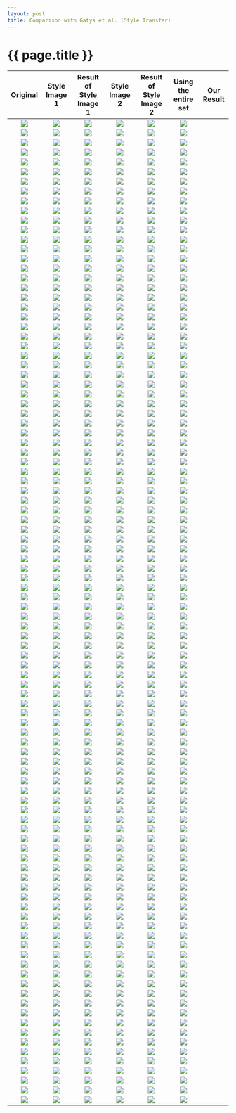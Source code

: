 ```yaml
---
layout: post
title: Comparison with Gatys et al. (Style Transfer)
---
```

{{ page.title }}
================

| Original | Style Image 1 | Result of Style Image 1 | Style Image 2 | Result of Style Image 2 | Using the entire set | Our Result |
|:---:|:---------:|:----------:|:----------:|:----------:|:----------:|:----------:|
| ![]({{site.baseurl}}/images/gatys-comparison/resized/3_content.png) | ![]({{site.baseurl}}/images/gatys-comparison/resized/3_style_vangogh_0.png) | ![]({{site.baseurl}}/images/gatys-comparison/resized/3_result_vangogh_0.png) |![]({{site.baseurl}}/images/gatys-comparison/resized/3_style_vangogh_0.png) | ![]({{site.baseurl}}/images/gatys-comparison/resized/3_result_vangogh_1.png) | ![]({{site.baseurl}}/images/gatys-comparison/resized/3_style_vangogh_total.png) |
| ![]({{site.baseurl}}/images/gatys-comparison/resized/3_content.png) | ![]({{site.baseurl}}/images/gatys-comparison/resized/3_style_ukiyoe_0.png) | ![]({{site.baseurl}}/images/gatys-comparison/resized/3_result_ukiyoe_0.png) |![]({{site.baseurl}}/images/gatys-comparison/resized/3_style_ukiyoe_0.png) | ![]({{site.baseurl}}/images/gatys-comparison/resized/3_result_ukiyoe_1.png) | ![]({{site.baseurl}}/images/gatys-comparison/resized/3_style_ukiyoe_total.png) |
| ![]({{site.baseurl}}/images/gatys-comparison/resized/6_content.png) | ![]({{site.baseurl}}/images/gatys-comparison/resized/6_style_vangogh_0.png) | ![]({{site.baseurl}}/images/gatys-comparison/resized/6_result_vangogh_0.png) |![]({{site.baseurl}}/images/gatys-comparison/resized/6_style_vangogh_0.png) | ![]({{site.baseurl}}/images/gatys-comparison/resized/6_result_vangogh_1.png) | ![]({{site.baseurl}}/images/gatys-comparison/resized/6_style_vangogh_total.png) |
| ![]({{site.baseurl}}/images/gatys-comparison/resized/6_content.png) | ![]({{site.baseurl}}/images/gatys-comparison/resized/6_style_ukiyoe_0.png) | ![]({{site.baseurl}}/images/gatys-comparison/resized/6_result_ukiyoe_0.png) |![]({{site.baseurl}}/images/gatys-comparison/resized/6_style_ukiyoe_0.png) | ![]({{site.baseurl}}/images/gatys-comparison/resized/6_result_ukiyoe_1.png) | ![]({{site.baseurl}}/images/gatys-comparison/resized/6_style_ukiyoe_total.png) |
| ![]({{site.baseurl}}/images/gatys-comparison/resized/7_content.png) | ![]({{site.baseurl}}/images/gatys-comparison/resized/7_style_vangogh_0.png) | ![]({{site.baseurl}}/images/gatys-comparison/resized/7_result_vangogh_0.png) |![]({{site.baseurl}}/images/gatys-comparison/resized/7_style_vangogh_0.png) | ![]({{site.baseurl}}/images/gatys-comparison/resized/7_result_vangogh_1.png) | ![]({{site.baseurl}}/images/gatys-comparison/resized/7_style_vangogh_total.png) |
| ![]({{site.baseurl}}/images/gatys-comparison/resized/7_content.png) | ![]({{site.baseurl}}/images/gatys-comparison/resized/7_style_ukiyoe_0.png) | ![]({{site.baseurl}}/images/gatys-comparison/resized/7_result_ukiyoe_0.png) |![]({{site.baseurl}}/images/gatys-comparison/resized/7_style_ukiyoe_0.png) | ![]({{site.baseurl}}/images/gatys-comparison/resized/7_result_ukiyoe_1.png) | ![]({{site.baseurl}}/images/gatys-comparison/resized/7_style_ukiyoe_total.png) |
| ![]({{site.baseurl}}/images/gatys-comparison/resized/11_content.png) | ![]({{site.baseurl}}/images/gatys-comparison/resized/11_style_vangogh_0.png) | ![]({{site.baseurl}}/images/gatys-comparison/resized/11_result_vangogh_0.png) |![]({{site.baseurl}}/images/gatys-comparison/resized/11_style_vangogh_0.png) | ![]({{site.baseurl}}/images/gatys-comparison/resized/11_result_vangogh_1.png) | ![]({{site.baseurl}}/images/gatys-comparison/resized/11_style_vangogh_total.png) |
| ![]({{site.baseurl}}/images/gatys-comparison/resized/11_content.png) | ![]({{site.baseurl}}/images/gatys-comparison/resized/11_style_ukiyoe_0.png) | ![]({{site.baseurl}}/images/gatys-comparison/resized/11_result_ukiyoe_0.png) |![]({{site.baseurl}}/images/gatys-comparison/resized/11_style_ukiyoe_0.png) | ![]({{site.baseurl}}/images/gatys-comparison/resized/11_result_ukiyoe_1.png) | ![]({{site.baseurl}}/images/gatys-comparison/resized/11_style_ukiyoe_total.png) |
| ![]({{site.baseurl}}/images/gatys-comparison/resized/17_content.png) | ![]({{site.baseurl}}/images/gatys-comparison/resized/17_style_vangogh_0.png) | ![]({{site.baseurl}}/images/gatys-comparison/resized/17_result_vangogh_0.png) |![]({{site.baseurl}}/images/gatys-comparison/resized/17_style_vangogh_0.png) | ![]({{site.baseurl}}/images/gatys-comparison/resized/17_result_vangogh_1.png) | ![]({{site.baseurl}}/images/gatys-comparison/resized/17_style_vangogh_total.png) |
| ![]({{site.baseurl}}/images/gatys-comparison/resized/17_content.png) | ![]({{site.baseurl}}/images/gatys-comparison/resized/17_style_ukiyoe_0.png) | ![]({{site.baseurl}}/images/gatys-comparison/resized/17_result_ukiyoe_0.png) |![]({{site.baseurl}}/images/gatys-comparison/resized/17_style_ukiyoe_0.png) | ![]({{site.baseurl}}/images/gatys-comparison/resized/17_result_ukiyoe_1.png) | ![]({{site.baseurl}}/images/gatys-comparison/resized/17_style_ukiyoe_total.png) |
| ![]({{site.baseurl}}/images/gatys-comparison/resized/18_content.png) | ![]({{site.baseurl}}/images/gatys-comparison/resized/18_style_vangogh_0.png) | ![]({{site.baseurl}}/images/gatys-comparison/resized/18_result_vangogh_0.png) |![]({{site.baseurl}}/images/gatys-comparison/resized/18_style_vangogh_0.png) | ![]({{site.baseurl}}/images/gatys-comparison/resized/18_result_vangogh_1.png) | ![]({{site.baseurl}}/images/gatys-comparison/resized/18_style_vangogh_total.png) |
| ![]({{site.baseurl}}/images/gatys-comparison/resized/18_content.png) | ![]({{site.baseurl}}/images/gatys-comparison/resized/18_style_ukiyoe_0.png) | ![]({{site.baseurl}}/images/gatys-comparison/resized/18_result_ukiyoe_0.png) |![]({{site.baseurl}}/images/gatys-comparison/resized/18_style_ukiyoe_0.png) | ![]({{site.baseurl}}/images/gatys-comparison/resized/18_result_ukiyoe_1.png) | ![]({{site.baseurl}}/images/gatys-comparison/resized/18_style_ukiyoe_total.png) |
| ![]({{site.baseurl}}/images/gatys-comparison/resized/33_content.png) | ![]({{site.baseurl}}/images/gatys-comparison/resized/33_style_vangogh_0.png) | ![]({{site.baseurl}}/images/gatys-comparison/resized/33_result_vangogh_0.png) |![]({{site.baseurl}}/images/gatys-comparison/resized/33_style_vangogh_0.png) | ![]({{site.baseurl}}/images/gatys-comparison/resized/33_result_vangogh_1.png) | ![]({{site.baseurl}}/images/gatys-comparison/resized/33_style_vangogh_total.png) |
| ![]({{site.baseurl}}/images/gatys-comparison/resized/33_content.png) | ![]({{site.baseurl}}/images/gatys-comparison/resized/33_style_ukiyoe_0.png) | ![]({{site.baseurl}}/images/gatys-comparison/resized/33_result_ukiyoe_0.png) |![]({{site.baseurl}}/images/gatys-comparison/resized/33_style_ukiyoe_0.png) | ![]({{site.baseurl}}/images/gatys-comparison/resized/33_result_ukiyoe_1.png) | ![]({{site.baseurl}}/images/gatys-comparison/resized/33_style_ukiyoe_total.png) |
| ![]({{site.baseurl}}/images/gatys-comparison/resized/39_content.png) | ![]({{site.baseurl}}/images/gatys-comparison/resized/39_style_vangogh_0.png) | ![]({{site.baseurl}}/images/gatys-comparison/resized/39_result_vangogh_0.png) |![]({{site.baseurl}}/images/gatys-comparison/resized/39_style_vangogh_0.png) | ![]({{site.baseurl}}/images/gatys-comparison/resized/39_result_vangogh_1.png) | ![]({{site.baseurl}}/images/gatys-comparison/resized/39_style_vangogh_total.png) |
| ![]({{site.baseurl}}/images/gatys-comparison/resized/39_content.png) | ![]({{site.baseurl}}/images/gatys-comparison/resized/39_style_ukiyoe_0.png) | ![]({{site.baseurl}}/images/gatys-comparison/resized/39_result_ukiyoe_0.png) |![]({{site.baseurl}}/images/gatys-comparison/resized/39_style_ukiyoe_0.png) | ![]({{site.baseurl}}/images/gatys-comparison/resized/39_result_ukiyoe_1.png) | ![]({{site.baseurl}}/images/gatys-comparison/resized/39_style_ukiyoe_total.png) |
| ![]({{site.baseurl}}/images/gatys-comparison/resized/44_content.png) | ![]({{site.baseurl}}/images/gatys-comparison/resized/44_style_vangogh_0.png) | ![]({{site.baseurl}}/images/gatys-comparison/resized/44_result_vangogh_0.png) |![]({{site.baseurl}}/images/gatys-comparison/resized/44_style_vangogh_0.png) | ![]({{site.baseurl}}/images/gatys-comparison/resized/44_result_vangogh_1.png) | ![]({{site.baseurl}}/images/gatys-comparison/resized/44_style_vangogh_total.png) |
| ![]({{site.baseurl}}/images/gatys-comparison/resized/44_content.png) | ![]({{site.baseurl}}/images/gatys-comparison/resized/44_style_ukiyoe_0.png) | ![]({{site.baseurl}}/images/gatys-comparison/resized/44_result_ukiyoe_0.png) |![]({{site.baseurl}}/images/gatys-comparison/resized/44_style_ukiyoe_0.png) | ![]({{site.baseurl}}/images/gatys-comparison/resized/44_result_ukiyoe_1.png) | ![]({{site.baseurl}}/images/gatys-comparison/resized/44_style_ukiyoe_total.png) |
| ![]({{site.baseurl}}/images/gatys-comparison/resized/45_content.png) | ![]({{site.baseurl}}/images/gatys-comparison/resized/45_style_vangogh_0.png) | ![]({{site.baseurl}}/images/gatys-comparison/resized/45_result_vangogh_0.png) |![]({{site.baseurl}}/images/gatys-comparison/resized/45_style_vangogh_0.png) | ![]({{site.baseurl}}/images/gatys-comparison/resized/45_result_vangogh_1.png) | ![]({{site.baseurl}}/images/gatys-comparison/resized/45_style_vangogh_total.png) |
| ![]({{site.baseurl}}/images/gatys-comparison/resized/45_content.png) | ![]({{site.baseurl}}/images/gatys-comparison/resized/45_style_ukiyoe_0.png) | ![]({{site.baseurl}}/images/gatys-comparison/resized/45_result_ukiyoe_0.png) |![]({{site.baseurl}}/images/gatys-comparison/resized/45_style_ukiyoe_0.png) | ![]({{site.baseurl}}/images/gatys-comparison/resized/45_result_ukiyoe_1.png) | ![]({{site.baseurl}}/images/gatys-comparison/resized/45_style_ukiyoe_total.png) |
| ![]({{site.baseurl}}/images/gatys-comparison/resized/52_content.png) | ![]({{site.baseurl}}/images/gatys-comparison/resized/52_style_vangogh_0.png) | ![]({{site.baseurl}}/images/gatys-comparison/resized/52_result_vangogh_0.png) |![]({{site.baseurl}}/images/gatys-comparison/resized/52_style_vangogh_0.png) | ![]({{site.baseurl}}/images/gatys-comparison/resized/52_result_vangogh_1.png) | ![]({{site.baseurl}}/images/gatys-comparison/resized/52_style_vangogh_total.png) |
| ![]({{site.baseurl}}/images/gatys-comparison/resized/52_content.png) | ![]({{site.baseurl}}/images/gatys-comparison/resized/52_style_ukiyoe_0.png) | ![]({{site.baseurl}}/images/gatys-comparison/resized/52_result_ukiyoe_0.png) |![]({{site.baseurl}}/images/gatys-comparison/resized/52_style_ukiyoe_0.png) | ![]({{site.baseurl}}/images/gatys-comparison/resized/52_result_ukiyoe_1.png) | ![]({{site.baseurl}}/images/gatys-comparison/resized/52_style_ukiyoe_total.png) |
| ![]({{site.baseurl}}/images/gatys-comparison/resized/55_content.png) | ![]({{site.baseurl}}/images/gatys-comparison/resized/55_style_vangogh_0.png) | ![]({{site.baseurl}}/images/gatys-comparison/resized/55_result_vangogh_0.png) |![]({{site.baseurl}}/images/gatys-comparison/resized/55_style_vangogh_0.png) | ![]({{site.baseurl}}/images/gatys-comparison/resized/55_result_vangogh_1.png) | ![]({{site.baseurl}}/images/gatys-comparison/resized/55_style_vangogh_total.png) |
| ![]({{site.baseurl}}/images/gatys-comparison/resized/55_content.png) | ![]({{site.baseurl}}/images/gatys-comparison/resized/55_style_ukiyoe_0.png) | ![]({{site.baseurl}}/images/gatys-comparison/resized/55_result_ukiyoe_0.png) |![]({{site.baseurl}}/images/gatys-comparison/resized/55_style_ukiyoe_0.png) | ![]({{site.baseurl}}/images/gatys-comparison/resized/55_result_ukiyoe_1.png) | ![]({{site.baseurl}}/images/gatys-comparison/resized/55_style_ukiyoe_total.png) |
| ![]({{site.baseurl}}/images/gatys-comparison/resized/56_content.png) | ![]({{site.baseurl}}/images/gatys-comparison/resized/56_style_vangogh_0.png) | ![]({{site.baseurl}}/images/gatys-comparison/resized/56_result_vangogh_0.png) |![]({{site.baseurl}}/images/gatys-comparison/resized/56_style_vangogh_0.png) | ![]({{site.baseurl}}/images/gatys-comparison/resized/56_result_vangogh_1.png) | ![]({{site.baseurl}}/images/gatys-comparison/resized/56_style_vangogh_total.png) |
| ![]({{site.baseurl}}/images/gatys-comparison/resized/56_content.png) | ![]({{site.baseurl}}/images/gatys-comparison/resized/56_style_ukiyoe_0.png) | ![]({{site.baseurl}}/images/gatys-comparison/resized/56_result_ukiyoe_0.png) |![]({{site.baseurl}}/images/gatys-comparison/resized/56_style_ukiyoe_0.png) | ![]({{site.baseurl}}/images/gatys-comparison/resized/56_result_ukiyoe_1.png) | ![]({{site.baseurl}}/images/gatys-comparison/resized/56_style_ukiyoe_total.png) |
| ![]({{site.baseurl}}/images/gatys-comparison/resized/65_content.png) | ![]({{site.baseurl}}/images/gatys-comparison/resized/65_style_vangogh_0.png) | ![]({{site.baseurl}}/images/gatys-comparison/resized/65_result_vangogh_0.png) |![]({{site.baseurl}}/images/gatys-comparison/resized/65_style_vangogh_0.png) | ![]({{site.baseurl}}/images/gatys-comparison/resized/65_result_vangogh_1.png) | ![]({{site.baseurl}}/images/gatys-comparison/resized/65_style_vangogh_total.png) |
| ![]({{site.baseurl}}/images/gatys-comparison/resized/65_content.png) | ![]({{site.baseurl}}/images/gatys-comparison/resized/65_style_ukiyoe_0.png) | ![]({{site.baseurl}}/images/gatys-comparison/resized/65_result_ukiyoe_0.png) |![]({{site.baseurl}}/images/gatys-comparison/resized/65_style_ukiyoe_0.png) | ![]({{site.baseurl}}/images/gatys-comparison/resized/65_result_ukiyoe_1.png) | ![]({{site.baseurl}}/images/gatys-comparison/resized/65_style_ukiyoe_total.png) |
| ![]({{site.baseurl}}/images/gatys-comparison/resized/73_content.png) | ![]({{site.baseurl}}/images/gatys-comparison/resized/73_style_vangogh_0.png) | ![]({{site.baseurl}}/images/gatys-comparison/resized/73_result_vangogh_0.png) |![]({{site.baseurl}}/images/gatys-comparison/resized/73_style_vangogh_0.png) | ![]({{site.baseurl}}/images/gatys-comparison/resized/73_result_vangogh_1.png) | ![]({{site.baseurl}}/images/gatys-comparison/resized/73_style_vangogh_total.png) |
| ![]({{site.baseurl}}/images/gatys-comparison/resized/73_content.png) | ![]({{site.baseurl}}/images/gatys-comparison/resized/73_style_ukiyoe_0.png) | ![]({{site.baseurl}}/images/gatys-comparison/resized/73_result_ukiyoe_0.png) |![]({{site.baseurl}}/images/gatys-comparison/resized/73_style_ukiyoe_0.png) | ![]({{site.baseurl}}/images/gatys-comparison/resized/73_result_ukiyoe_1.png) | ![]({{site.baseurl}}/images/gatys-comparison/resized/73_style_ukiyoe_total.png) |
| ![]({{site.baseurl}}/images/gatys-comparison/resized/75_content.png) | ![]({{site.baseurl}}/images/gatys-comparison/resized/75_style_vangogh_0.png) | ![]({{site.baseurl}}/images/gatys-comparison/resized/75_result_vangogh_0.png) |![]({{site.baseurl}}/images/gatys-comparison/resized/75_style_vangogh_0.png) | ![]({{site.baseurl}}/images/gatys-comparison/resized/75_result_vangogh_1.png) | ![]({{site.baseurl}}/images/gatys-comparison/resized/75_style_vangogh_total.png) |
| ![]({{site.baseurl}}/images/gatys-comparison/resized/75_content.png) | ![]({{site.baseurl}}/images/gatys-comparison/resized/75_style_ukiyoe_0.png) | ![]({{site.baseurl}}/images/gatys-comparison/resized/75_result_ukiyoe_0.png) |![]({{site.baseurl}}/images/gatys-comparison/resized/75_style_ukiyoe_0.png) | ![]({{site.baseurl}}/images/gatys-comparison/resized/75_result_ukiyoe_1.png) | ![]({{site.baseurl}}/images/gatys-comparison/resized/75_style_ukiyoe_total.png) |
| ![]({{site.baseurl}}/images/gatys-comparison/resized/85_content.png) | ![]({{site.baseurl}}/images/gatys-comparison/resized/85_style_vangogh_0.png) | ![]({{site.baseurl}}/images/gatys-comparison/resized/85_result_vangogh_0.png) |![]({{site.baseurl}}/images/gatys-comparison/resized/85_style_vangogh_0.png) | ![]({{site.baseurl}}/images/gatys-comparison/resized/85_result_vangogh_1.png) | ![]({{site.baseurl}}/images/gatys-comparison/resized/85_style_vangogh_total.png) |
| ![]({{site.baseurl}}/images/gatys-comparison/resized/85_content.png) | ![]({{site.baseurl}}/images/gatys-comparison/resized/85_style_ukiyoe_0.png) | ![]({{site.baseurl}}/images/gatys-comparison/resized/85_result_ukiyoe_0.png) |![]({{site.baseurl}}/images/gatys-comparison/resized/85_style_ukiyoe_0.png) | ![]({{site.baseurl}}/images/gatys-comparison/resized/85_result_ukiyoe_1.png) | ![]({{site.baseurl}}/images/gatys-comparison/resized/85_style_ukiyoe_total.png) |
| ![]({{site.baseurl}}/images/gatys-comparison/resized/87_content.png) | ![]({{site.baseurl}}/images/gatys-comparison/resized/87_style_vangogh_0.png) | ![]({{site.baseurl}}/images/gatys-comparison/resized/87_result_vangogh_0.png) |![]({{site.baseurl}}/images/gatys-comparison/resized/87_style_vangogh_0.png) | ![]({{site.baseurl}}/images/gatys-comparison/resized/87_result_vangogh_1.png) | ![]({{site.baseurl}}/images/gatys-comparison/resized/87_style_vangogh_total.png) |
| ![]({{site.baseurl}}/images/gatys-comparison/resized/87_content.png) | ![]({{site.baseurl}}/images/gatys-comparison/resized/87_style_ukiyoe_0.png) | ![]({{site.baseurl}}/images/gatys-comparison/resized/87_result_ukiyoe_0.png) |![]({{site.baseurl}}/images/gatys-comparison/resized/87_style_ukiyoe_0.png) | ![]({{site.baseurl}}/images/gatys-comparison/resized/87_result_ukiyoe_1.png) | ![]({{site.baseurl}}/images/gatys-comparison/resized/87_style_ukiyoe_total.png) |
| ![]({{site.baseurl}}/images/gatys-comparison/resized/89_content.png) | ![]({{site.baseurl}}/images/gatys-comparison/resized/89_style_vangogh_0.png) | ![]({{site.baseurl}}/images/gatys-comparison/resized/89_result_vangogh_0.png) |![]({{site.baseurl}}/images/gatys-comparison/resized/89_style_vangogh_0.png) | ![]({{site.baseurl}}/images/gatys-comparison/resized/89_result_vangogh_1.png) | ![]({{site.baseurl}}/images/gatys-comparison/resized/89_style_vangogh_total.png) |
| ![]({{site.baseurl}}/images/gatys-comparison/resized/89_content.png) | ![]({{site.baseurl}}/images/gatys-comparison/resized/89_style_ukiyoe_0.png) | ![]({{site.baseurl}}/images/gatys-comparison/resized/89_result_ukiyoe_0.png) |![]({{site.baseurl}}/images/gatys-comparison/resized/89_style_ukiyoe_0.png) | ![]({{site.baseurl}}/images/gatys-comparison/resized/89_result_ukiyoe_1.png) | ![]({{site.baseurl}}/images/gatys-comparison/resized/89_style_ukiyoe_total.png) |
| ![]({{site.baseurl}}/images/gatys-comparison/resized/96_content.png) | ![]({{site.baseurl}}/images/gatys-comparison/resized/96_style_vangogh_0.png) | ![]({{site.baseurl}}/images/gatys-comparison/resized/96_result_vangogh_0.png) |![]({{site.baseurl}}/images/gatys-comparison/resized/96_style_vangogh_0.png) | ![]({{site.baseurl}}/images/gatys-comparison/resized/96_result_vangogh_1.png) | ![]({{site.baseurl}}/images/gatys-comparison/resized/96_style_vangogh_total.png) |
| ![]({{site.baseurl}}/images/gatys-comparison/resized/96_content.png) | ![]({{site.baseurl}}/images/gatys-comparison/resized/96_style_ukiyoe_0.png) | ![]({{site.baseurl}}/images/gatys-comparison/resized/96_result_ukiyoe_0.png) |![]({{site.baseurl}}/images/gatys-comparison/resized/96_style_ukiyoe_0.png) | ![]({{site.baseurl}}/images/gatys-comparison/resized/96_result_ukiyoe_1.png) | ![]({{site.baseurl}}/images/gatys-comparison/resized/96_style_ukiyoe_total.png) |
| ![]({{site.baseurl}}/images/gatys-comparison/resized/98_content.png) | ![]({{site.baseurl}}/images/gatys-comparison/resized/98_style_vangogh_0.png) | ![]({{site.baseurl}}/images/gatys-comparison/resized/98_result_vangogh_0.png) |![]({{site.baseurl}}/images/gatys-comparison/resized/98_style_vangogh_0.png) | ![]({{site.baseurl}}/images/gatys-comparison/resized/98_result_vangogh_1.png) | ![]({{site.baseurl}}/images/gatys-comparison/resized/98_style_vangogh_total.png) |
| ![]({{site.baseurl}}/images/gatys-comparison/resized/98_content.png) | ![]({{site.baseurl}}/images/gatys-comparison/resized/98_style_ukiyoe_0.png) | ![]({{site.baseurl}}/images/gatys-comparison/resized/98_result_ukiyoe_0.png) |![]({{site.baseurl}}/images/gatys-comparison/resized/98_style_ukiyoe_0.png) | ![]({{site.baseurl}}/images/gatys-comparison/resized/98_result_ukiyoe_1.png) | ![]({{site.baseurl}}/images/gatys-comparison/resized/98_style_ukiyoe_total.png) |
| ![]({{site.baseurl}}/images/gatys-comparison/resized/110_content.png) | ![]({{site.baseurl}}/images/gatys-comparison/resized/110_style_vangogh_0.png) | ![]({{site.baseurl}}/images/gatys-comparison/resized/110_result_vangogh_0.png) |![]({{site.baseurl}}/images/gatys-comparison/resized/110_style_vangogh_0.png) | ![]({{site.baseurl}}/images/gatys-comparison/resized/110_result_vangogh_1.png) | ![]({{site.baseurl}}/images/gatys-comparison/resized/110_style_vangogh_total.png) |
| ![]({{site.baseurl}}/images/gatys-comparison/resized/110_content.png) | ![]({{site.baseurl}}/images/gatys-comparison/resized/110_style_ukiyoe_0.png) | ![]({{site.baseurl}}/images/gatys-comparison/resized/110_result_ukiyoe_0.png) |![]({{site.baseurl}}/images/gatys-comparison/resized/110_style_ukiyoe_0.png) | ![]({{site.baseurl}}/images/gatys-comparison/resized/110_result_ukiyoe_1.png) | ![]({{site.baseurl}}/images/gatys-comparison/resized/110_style_ukiyoe_total.png) |
| ![]({{site.baseurl}}/images/gatys-comparison/resized/112_content.png) | ![]({{site.baseurl}}/images/gatys-comparison/resized/112_style_vangogh_0.png) | ![]({{site.baseurl}}/images/gatys-comparison/resized/112_result_vangogh_0.png) |![]({{site.baseurl}}/images/gatys-comparison/resized/112_style_vangogh_0.png) | ![]({{site.baseurl}}/images/gatys-comparison/resized/112_result_vangogh_1.png) | ![]({{site.baseurl}}/images/gatys-comparison/resized/112_style_vangogh_total.png) |
| ![]({{site.baseurl}}/images/gatys-comparison/resized/112_content.png) | ![]({{site.baseurl}}/images/gatys-comparison/resized/112_style_ukiyoe_0.png) | ![]({{site.baseurl}}/images/gatys-comparison/resized/112_result_ukiyoe_0.png) |![]({{site.baseurl}}/images/gatys-comparison/resized/112_style_ukiyoe_0.png) | ![]({{site.baseurl}}/images/gatys-comparison/resized/112_result_ukiyoe_1.png) | ![]({{site.baseurl}}/images/gatys-comparison/resized/112_style_ukiyoe_total.png) |
| ![]({{site.baseurl}}/images/gatys-comparison/resized/116_content.png) | ![]({{site.baseurl}}/images/gatys-comparison/resized/116_style_vangogh_0.png) | ![]({{site.baseurl}}/images/gatys-comparison/resized/116_result_vangogh_0.png) |![]({{site.baseurl}}/images/gatys-comparison/resized/116_style_vangogh_0.png) | ![]({{site.baseurl}}/images/gatys-comparison/resized/116_result_vangogh_1.png) | ![]({{site.baseurl}}/images/gatys-comparison/resized/116_style_vangogh_total.png) |
| ![]({{site.baseurl}}/images/gatys-comparison/resized/116_content.png) | ![]({{site.baseurl}}/images/gatys-comparison/resized/116_style_ukiyoe_0.png) | ![]({{site.baseurl}}/images/gatys-comparison/resized/116_result_ukiyoe_0.png) |![]({{site.baseurl}}/images/gatys-comparison/resized/116_style_ukiyoe_0.png) | ![]({{site.baseurl}}/images/gatys-comparison/resized/116_result_ukiyoe_1.png) | ![]({{site.baseurl}}/images/gatys-comparison/resized/116_style_ukiyoe_total.png) |
| ![]({{site.baseurl}}/images/gatys-comparison/resized/117_content.png) | ![]({{site.baseurl}}/images/gatys-comparison/resized/117_style_vangogh_0.png) | ![]({{site.baseurl}}/images/gatys-comparison/resized/117_result_vangogh_0.png) |![]({{site.baseurl}}/images/gatys-comparison/resized/117_style_vangogh_0.png) | ![]({{site.baseurl}}/images/gatys-comparison/resized/117_result_vangogh_1.png) | ![]({{site.baseurl}}/images/gatys-comparison/resized/117_style_vangogh_total.png) |
| ![]({{site.baseurl}}/images/gatys-comparison/resized/117_content.png) | ![]({{site.baseurl}}/images/gatys-comparison/resized/117_style_ukiyoe_0.png) | ![]({{site.baseurl}}/images/gatys-comparison/resized/117_result_ukiyoe_0.png) |![]({{site.baseurl}}/images/gatys-comparison/resized/117_style_ukiyoe_0.png) | ![]({{site.baseurl}}/images/gatys-comparison/resized/117_result_ukiyoe_1.png) | ![]({{site.baseurl}}/images/gatys-comparison/resized/117_style_ukiyoe_total.png) |
| ![]({{site.baseurl}}/images/gatys-comparison/resized/119_content.png) | ![]({{site.baseurl}}/images/gatys-comparison/resized/119_style_vangogh_0.png) | ![]({{site.baseurl}}/images/gatys-comparison/resized/119_result_vangogh_0.png) |![]({{site.baseurl}}/images/gatys-comparison/resized/119_style_vangogh_0.png) | ![]({{site.baseurl}}/images/gatys-comparison/resized/119_result_vangogh_1.png) | ![]({{site.baseurl}}/images/gatys-comparison/resized/119_style_vangogh_total.png) |
| ![]({{site.baseurl}}/images/gatys-comparison/resized/119_content.png) | ![]({{site.baseurl}}/images/gatys-comparison/resized/119_style_ukiyoe_0.png) | ![]({{site.baseurl}}/images/gatys-comparison/resized/119_result_ukiyoe_0.png) |![]({{site.baseurl}}/images/gatys-comparison/resized/119_style_ukiyoe_0.png) | ![]({{site.baseurl}}/images/gatys-comparison/resized/119_result_ukiyoe_1.png) | ![]({{site.baseurl}}/images/gatys-comparison/resized/119_style_ukiyoe_total.png) |
| ![]({{site.baseurl}}/images/gatys-comparison/resized/121_content.png) | ![]({{site.baseurl}}/images/gatys-comparison/resized/121_style_vangogh_0.png) | ![]({{site.baseurl}}/images/gatys-comparison/resized/121_result_vangogh_0.png) |![]({{site.baseurl}}/images/gatys-comparison/resized/121_style_vangogh_0.png) | ![]({{site.baseurl}}/images/gatys-comparison/resized/121_result_vangogh_1.png) | ![]({{site.baseurl}}/images/gatys-comparison/resized/121_style_vangogh_total.png) |
| ![]({{site.baseurl}}/images/gatys-comparison/resized/121_content.png) | ![]({{site.baseurl}}/images/gatys-comparison/resized/121_style_ukiyoe_0.png) | ![]({{site.baseurl}}/images/gatys-comparison/resized/121_result_ukiyoe_0.png) |![]({{site.baseurl}}/images/gatys-comparison/resized/121_style_ukiyoe_0.png) | ![]({{site.baseurl}}/images/gatys-comparison/resized/121_result_ukiyoe_1.png) | ![]({{site.baseurl}}/images/gatys-comparison/resized/121_style_ukiyoe_total.png) |
| ![]({{site.baseurl}}/images/gatys-comparison/resized/131_content.png) | ![]({{site.baseurl}}/images/gatys-comparison/resized/131_style_vangogh_0.png) | ![]({{site.baseurl}}/images/gatys-comparison/resized/131_result_vangogh_0.png) |![]({{site.baseurl}}/images/gatys-comparison/resized/131_style_vangogh_0.png) | ![]({{site.baseurl}}/images/gatys-comparison/resized/131_result_vangogh_1.png) | ![]({{site.baseurl}}/images/gatys-comparison/resized/131_style_vangogh_total.png) |
| ![]({{site.baseurl}}/images/gatys-comparison/resized/131_content.png) | ![]({{site.baseurl}}/images/gatys-comparison/resized/131_style_ukiyoe_0.png) | ![]({{site.baseurl}}/images/gatys-comparison/resized/131_result_ukiyoe_0.png) |![]({{site.baseurl}}/images/gatys-comparison/resized/131_style_ukiyoe_0.png) | ![]({{site.baseurl}}/images/gatys-comparison/resized/131_result_ukiyoe_1.png) | ![]({{site.baseurl}}/images/gatys-comparison/resized/131_style_ukiyoe_total.png) |
| ![]({{site.baseurl}}/images/gatys-comparison/resized/134_content.png) | ![]({{site.baseurl}}/images/gatys-comparison/resized/134_style_vangogh_0.png) | ![]({{site.baseurl}}/images/gatys-comparison/resized/134_result_vangogh_0.png) |![]({{site.baseurl}}/images/gatys-comparison/resized/134_style_vangogh_0.png) | ![]({{site.baseurl}}/images/gatys-comparison/resized/134_result_vangogh_1.png) | ![]({{site.baseurl}}/images/gatys-comparison/resized/134_style_vangogh_total.png) |
| ![]({{site.baseurl}}/images/gatys-comparison/resized/134_content.png) | ![]({{site.baseurl}}/images/gatys-comparison/resized/134_style_ukiyoe_0.png) | ![]({{site.baseurl}}/images/gatys-comparison/resized/134_result_ukiyoe_0.png) |![]({{site.baseurl}}/images/gatys-comparison/resized/134_style_ukiyoe_0.png) | ![]({{site.baseurl}}/images/gatys-comparison/resized/134_result_ukiyoe_1.png) | ![]({{site.baseurl}}/images/gatys-comparison/resized/134_style_ukiyoe_total.png) |
| ![]({{site.baseurl}}/images/gatys-comparison/resized/136_content.png) | ![]({{site.baseurl}}/images/gatys-comparison/resized/136_style_vangogh_0.png) | ![]({{site.baseurl}}/images/gatys-comparison/resized/136_result_vangogh_0.png) |![]({{site.baseurl}}/images/gatys-comparison/resized/136_style_vangogh_0.png) | ![]({{site.baseurl}}/images/gatys-comparison/resized/136_result_vangogh_1.png) | ![]({{site.baseurl}}/images/gatys-comparison/resized/136_style_vangogh_total.png) |
| ![]({{site.baseurl}}/images/gatys-comparison/resized/136_content.png) | ![]({{site.baseurl}}/images/gatys-comparison/resized/136_style_ukiyoe_0.png) | ![]({{site.baseurl}}/images/gatys-comparison/resized/136_result_ukiyoe_0.png) |![]({{site.baseurl}}/images/gatys-comparison/resized/136_style_ukiyoe_0.png) | ![]({{site.baseurl}}/images/gatys-comparison/resized/136_result_ukiyoe_1.png) | ![]({{site.baseurl}}/images/gatys-comparison/resized/136_style_ukiyoe_total.png) |
| ![]({{site.baseurl}}/images/gatys-comparison/resized/143_content.png) | ![]({{site.baseurl}}/images/gatys-comparison/resized/143_style_vangogh_0.png) | ![]({{site.baseurl}}/images/gatys-comparison/resized/143_result_vangogh_0.png) |![]({{site.baseurl}}/images/gatys-comparison/resized/143_style_vangogh_0.png) | ![]({{site.baseurl}}/images/gatys-comparison/resized/143_result_vangogh_1.png) | ![]({{site.baseurl}}/images/gatys-comparison/resized/143_style_vangogh_total.png) |
| ![]({{site.baseurl}}/images/gatys-comparison/resized/143_content.png) | ![]({{site.baseurl}}/images/gatys-comparison/resized/143_style_ukiyoe_0.png) | ![]({{site.baseurl}}/images/gatys-comparison/resized/143_result_ukiyoe_0.png) |![]({{site.baseurl}}/images/gatys-comparison/resized/143_style_ukiyoe_0.png) | ![]({{site.baseurl}}/images/gatys-comparison/resized/143_result_ukiyoe_1.png) | ![]({{site.baseurl}}/images/gatys-comparison/resized/143_style_ukiyoe_total.png) |
| ![]({{site.baseurl}}/images/gatys-comparison/resized/146_content.png) | ![]({{site.baseurl}}/images/gatys-comparison/resized/146_style_vangogh_0.png) | ![]({{site.baseurl}}/images/gatys-comparison/resized/146_result_vangogh_0.png) |![]({{site.baseurl}}/images/gatys-comparison/resized/146_style_vangogh_0.png) | ![]({{site.baseurl}}/images/gatys-comparison/resized/146_result_vangogh_1.png) | ![]({{site.baseurl}}/images/gatys-comparison/resized/146_style_vangogh_total.png) |
| ![]({{site.baseurl}}/images/gatys-comparison/resized/146_content.png) | ![]({{site.baseurl}}/images/gatys-comparison/resized/146_style_ukiyoe_0.png) | ![]({{site.baseurl}}/images/gatys-comparison/resized/146_result_ukiyoe_0.png) |![]({{site.baseurl}}/images/gatys-comparison/resized/146_style_ukiyoe_0.png) | ![]({{site.baseurl}}/images/gatys-comparison/resized/146_result_ukiyoe_1.png) | ![]({{site.baseurl}}/images/gatys-comparison/resized/146_style_ukiyoe_total.png) |
| ![]({{site.baseurl}}/images/gatys-comparison/resized/150_content.png) | ![]({{site.baseurl}}/images/gatys-comparison/resized/150_style_vangogh_0.png) | ![]({{site.baseurl}}/images/gatys-comparison/resized/150_result_vangogh_0.png) |![]({{site.baseurl}}/images/gatys-comparison/resized/150_style_vangogh_0.png) | ![]({{site.baseurl}}/images/gatys-comparison/resized/150_result_vangogh_1.png) | ![]({{site.baseurl}}/images/gatys-comparison/resized/150_style_vangogh_total.png) |
| ![]({{site.baseurl}}/images/gatys-comparison/resized/150_content.png) | ![]({{site.baseurl}}/images/gatys-comparison/resized/150_style_ukiyoe_0.png) | ![]({{site.baseurl}}/images/gatys-comparison/resized/150_result_ukiyoe_0.png) |![]({{site.baseurl}}/images/gatys-comparison/resized/150_style_ukiyoe_0.png) | ![]({{site.baseurl}}/images/gatys-comparison/resized/150_result_ukiyoe_1.png) | ![]({{site.baseurl}}/images/gatys-comparison/resized/150_style_ukiyoe_total.png) |
| ![]({{site.baseurl}}/images/gatys-comparison/resized/151_content.png) | ![]({{site.baseurl}}/images/gatys-comparison/resized/151_style_vangogh_0.png) | ![]({{site.baseurl}}/images/gatys-comparison/resized/151_result_vangogh_0.png) |![]({{site.baseurl}}/images/gatys-comparison/resized/151_style_vangogh_0.png) | ![]({{site.baseurl}}/images/gatys-comparison/resized/151_result_vangogh_1.png) | ![]({{site.baseurl}}/images/gatys-comparison/resized/151_style_vangogh_total.png) |
| ![]({{site.baseurl}}/images/gatys-comparison/resized/151_content.png) | ![]({{site.baseurl}}/images/gatys-comparison/resized/151_style_ukiyoe_0.png) | ![]({{site.baseurl}}/images/gatys-comparison/resized/151_result_ukiyoe_0.png) |![]({{site.baseurl}}/images/gatys-comparison/resized/151_style_ukiyoe_0.png) | ![]({{site.baseurl}}/images/gatys-comparison/resized/151_result_ukiyoe_1.png) | ![]({{site.baseurl}}/images/gatys-comparison/resized/151_style_ukiyoe_total.png) |
| ![]({{site.baseurl}}/images/gatys-comparison/resized/152_content.png) | ![]({{site.baseurl}}/images/gatys-comparison/resized/152_style_vangogh_0.png) | ![]({{site.baseurl}}/images/gatys-comparison/resized/152_result_vangogh_0.png) |![]({{site.baseurl}}/images/gatys-comparison/resized/152_style_vangogh_0.png) | ![]({{site.baseurl}}/images/gatys-comparison/resized/152_result_vangogh_1.png) | ![]({{site.baseurl}}/images/gatys-comparison/resized/152_style_vangogh_total.png) |
| ![]({{site.baseurl}}/images/gatys-comparison/resized/152_content.png) | ![]({{site.baseurl}}/images/gatys-comparison/resized/152_style_ukiyoe_0.png) | ![]({{site.baseurl}}/images/gatys-comparison/resized/152_result_ukiyoe_0.png) |![]({{site.baseurl}}/images/gatys-comparison/resized/152_style_ukiyoe_0.png) | ![]({{site.baseurl}}/images/gatys-comparison/resized/152_result_ukiyoe_1.png) | ![]({{site.baseurl}}/images/gatys-comparison/resized/152_style_ukiyoe_total.png) |
| ![]({{site.baseurl}}/images/gatys-comparison/resized/160_content.png) | ![]({{site.baseurl}}/images/gatys-comparison/resized/160_style_vangogh_0.png) | ![]({{site.baseurl}}/images/gatys-comparison/resized/160_result_vangogh_0.png) |![]({{site.baseurl}}/images/gatys-comparison/resized/160_style_vangogh_0.png) | ![]({{site.baseurl}}/images/gatys-comparison/resized/160_result_vangogh_1.png) | ![]({{site.baseurl}}/images/gatys-comparison/resized/160_style_vangogh_total.png) |
| ![]({{site.baseurl}}/images/gatys-comparison/resized/160_content.png) | ![]({{site.baseurl}}/images/gatys-comparison/resized/160_style_ukiyoe_0.png) | ![]({{site.baseurl}}/images/gatys-comparison/resized/160_result_ukiyoe_0.png) |![]({{site.baseurl}}/images/gatys-comparison/resized/160_style_ukiyoe_0.png) | ![]({{site.baseurl}}/images/gatys-comparison/resized/160_result_ukiyoe_1.png) | ![]({{site.baseurl}}/images/gatys-comparison/resized/160_style_ukiyoe_total.png) |
| ![]({{site.baseurl}}/images/gatys-comparison/resized/164_content.png) | ![]({{site.baseurl}}/images/gatys-comparison/resized/164_style_vangogh_0.png) | ![]({{site.baseurl}}/images/gatys-comparison/resized/164_result_vangogh_0.png) |![]({{site.baseurl}}/images/gatys-comparison/resized/164_style_vangogh_0.png) | ![]({{site.baseurl}}/images/gatys-comparison/resized/164_result_vangogh_1.png) | ![]({{site.baseurl}}/images/gatys-comparison/resized/164_style_vangogh_total.png) |
| ![]({{site.baseurl}}/images/gatys-comparison/resized/164_content.png) | ![]({{site.baseurl}}/images/gatys-comparison/resized/164_style_ukiyoe_0.png) | ![]({{site.baseurl}}/images/gatys-comparison/resized/164_result_ukiyoe_0.png) |![]({{site.baseurl}}/images/gatys-comparison/resized/164_style_ukiyoe_0.png) | ![]({{site.baseurl}}/images/gatys-comparison/resized/164_result_ukiyoe_1.png) | ![]({{site.baseurl}}/images/gatys-comparison/resized/164_style_ukiyoe_total.png) |
| ![]({{site.baseurl}}/images/gatys-comparison/resized/168_content.png) | ![]({{site.baseurl}}/images/gatys-comparison/resized/168_style_vangogh_0.png) | ![]({{site.baseurl}}/images/gatys-comparison/resized/168_result_vangogh_0.png) |![]({{site.baseurl}}/images/gatys-comparison/resized/168_style_vangogh_0.png) | ![]({{site.baseurl}}/images/gatys-comparison/resized/168_result_vangogh_1.png) | ![]({{site.baseurl}}/images/gatys-comparison/resized/168_style_vangogh_total.png) |
| ![]({{site.baseurl}}/images/gatys-comparison/resized/168_content.png) | ![]({{site.baseurl}}/images/gatys-comparison/resized/168_style_ukiyoe_0.png) | ![]({{site.baseurl}}/images/gatys-comparison/resized/168_result_ukiyoe_0.png) |![]({{site.baseurl}}/images/gatys-comparison/resized/168_style_ukiyoe_0.png) | ![]({{site.baseurl}}/images/gatys-comparison/resized/168_result_ukiyoe_1.png) | ![]({{site.baseurl}}/images/gatys-comparison/resized/168_style_ukiyoe_total.png) |
| ![]({{site.baseurl}}/images/gatys-comparison/resized/170_content.png) | ![]({{site.baseurl}}/images/gatys-comparison/resized/170_style_vangogh_0.png) | ![]({{site.baseurl}}/images/gatys-comparison/resized/170_result_vangogh_0.png) |![]({{site.baseurl}}/images/gatys-comparison/resized/170_style_vangogh_0.png) | ![]({{site.baseurl}}/images/gatys-comparison/resized/170_result_vangogh_1.png) | ![]({{site.baseurl}}/images/gatys-comparison/resized/170_style_vangogh_total.png) |
| ![]({{site.baseurl}}/images/gatys-comparison/resized/170_content.png) | ![]({{site.baseurl}}/images/gatys-comparison/resized/170_style_ukiyoe_0.png) | ![]({{site.baseurl}}/images/gatys-comparison/resized/170_result_ukiyoe_0.png) |![]({{site.baseurl}}/images/gatys-comparison/resized/170_style_ukiyoe_0.png) | ![]({{site.baseurl}}/images/gatys-comparison/resized/170_result_ukiyoe_1.png) | ![]({{site.baseurl}}/images/gatys-comparison/resized/170_style_ukiyoe_total.png) |
| ![]({{site.baseurl}}/images/gatys-comparison/resized/171_content.png) | ![]({{site.baseurl}}/images/gatys-comparison/resized/171_style_vangogh_0.png) | ![]({{site.baseurl}}/images/gatys-comparison/resized/171_result_vangogh_0.png) |![]({{site.baseurl}}/images/gatys-comparison/resized/171_style_vangogh_0.png) | ![]({{site.baseurl}}/images/gatys-comparison/resized/171_result_vangogh_1.png) | ![]({{site.baseurl}}/images/gatys-comparison/resized/171_style_vangogh_total.png) |
| ![]({{site.baseurl}}/images/gatys-comparison/resized/171_content.png) | ![]({{site.baseurl}}/images/gatys-comparison/resized/171_style_ukiyoe_0.png) | ![]({{site.baseurl}}/images/gatys-comparison/resized/171_result_ukiyoe_0.png) |![]({{site.baseurl}}/images/gatys-comparison/resized/171_style_ukiyoe_0.png) | ![]({{site.baseurl}}/images/gatys-comparison/resized/171_result_ukiyoe_1.png) | ![]({{site.baseurl}}/images/gatys-comparison/resized/171_style_ukiyoe_total.png) |
| ![]({{site.baseurl}}/images/gatys-comparison/resized/178_content.png) | ![]({{site.baseurl}}/images/gatys-comparison/resized/178_style_vangogh_0.png) | ![]({{site.baseurl}}/images/gatys-comparison/resized/178_result_vangogh_0.png) |![]({{site.baseurl}}/images/gatys-comparison/resized/178_style_vangogh_0.png) | ![]({{site.baseurl}}/images/gatys-comparison/resized/178_result_vangogh_1.png) | ![]({{site.baseurl}}/images/gatys-comparison/resized/178_style_vangogh_total.png) |
| ![]({{site.baseurl}}/images/gatys-comparison/resized/178_content.png) | ![]({{site.baseurl}}/images/gatys-comparison/resized/178_style_ukiyoe_0.png) | ![]({{site.baseurl}}/images/gatys-comparison/resized/178_result_ukiyoe_0.png) |![]({{site.baseurl}}/images/gatys-comparison/resized/178_style_ukiyoe_0.png) | ![]({{site.baseurl}}/images/gatys-comparison/resized/178_result_ukiyoe_1.png) | ![]({{site.baseurl}}/images/gatys-comparison/resized/178_style_ukiyoe_total.png) |
| ![]({{site.baseurl}}/images/gatys-comparison/resized/183_content.png) | ![]({{site.baseurl}}/images/gatys-comparison/resized/183_style_vangogh_0.png) | ![]({{site.baseurl}}/images/gatys-comparison/resized/183_result_vangogh_0.png) |![]({{site.baseurl}}/images/gatys-comparison/resized/183_style_vangogh_0.png) | ![]({{site.baseurl}}/images/gatys-comparison/resized/183_result_vangogh_1.png) | ![]({{site.baseurl}}/images/gatys-comparison/resized/183_style_vangogh_total.png) |
| ![]({{site.baseurl}}/images/gatys-comparison/resized/183_content.png) | ![]({{site.baseurl}}/images/gatys-comparison/resized/183_style_ukiyoe_0.png) | ![]({{site.baseurl}}/images/gatys-comparison/resized/183_result_ukiyoe_0.png) |![]({{site.baseurl}}/images/gatys-comparison/resized/183_style_ukiyoe_0.png) | ![]({{site.baseurl}}/images/gatys-comparison/resized/183_result_ukiyoe_1.png) | ![]({{site.baseurl}}/images/gatys-comparison/resized/183_style_ukiyoe_total.png) |
| ![]({{site.baseurl}}/images/gatys-comparison/resized/185_content.png) | ![]({{site.baseurl}}/images/gatys-comparison/resized/185_style_vangogh_0.png) | ![]({{site.baseurl}}/images/gatys-comparison/resized/185_result_vangogh_0.png) |![]({{site.baseurl}}/images/gatys-comparison/resized/185_style_vangogh_0.png) | ![]({{site.baseurl}}/images/gatys-comparison/resized/185_result_vangogh_1.png) | ![]({{site.baseurl}}/images/gatys-comparison/resized/185_style_vangogh_total.png) |
| ![]({{site.baseurl}}/images/gatys-comparison/resized/185_content.png) | ![]({{site.baseurl}}/images/gatys-comparison/resized/185_style_ukiyoe_0.png) | ![]({{site.baseurl}}/images/gatys-comparison/resized/185_result_ukiyoe_0.png) |![]({{site.baseurl}}/images/gatys-comparison/resized/185_style_ukiyoe_0.png) | ![]({{site.baseurl}}/images/gatys-comparison/resized/185_result_ukiyoe_1.png) | ![]({{site.baseurl}}/images/gatys-comparison/resized/185_style_ukiyoe_total.png) |
| ![]({{site.baseurl}}/images/gatys-comparison/resized/189_content.png) | ![]({{site.baseurl}}/images/gatys-comparison/resized/189_style_vangogh_0.png) | ![]({{site.baseurl}}/images/gatys-comparison/resized/189_result_vangogh_0.png) |![]({{site.baseurl}}/images/gatys-comparison/resized/189_style_vangogh_0.png) | ![]({{site.baseurl}}/images/gatys-comparison/resized/189_result_vangogh_1.png) | ![]({{site.baseurl}}/images/gatys-comparison/resized/189_style_vangogh_total.png) |
| ![]({{site.baseurl}}/images/gatys-comparison/resized/189_content.png) | ![]({{site.baseurl}}/images/gatys-comparison/resized/189_style_ukiyoe_0.png) | ![]({{site.baseurl}}/images/gatys-comparison/resized/189_result_ukiyoe_0.png) |![]({{site.baseurl}}/images/gatys-comparison/resized/189_style_ukiyoe_0.png) | ![]({{site.baseurl}}/images/gatys-comparison/resized/189_result_ukiyoe_1.png) | ![]({{site.baseurl}}/images/gatys-comparison/resized/189_style_ukiyoe_total.png) |
| ![]({{site.baseurl}}/images/gatys-comparison/resized/192_content.png) | ![]({{site.baseurl}}/images/gatys-comparison/resized/192_style_vangogh_0.png) | ![]({{site.baseurl}}/images/gatys-comparison/resized/192_result_vangogh_0.png) |![]({{site.baseurl}}/images/gatys-comparison/resized/192_style_vangogh_0.png) | ![]({{site.baseurl}}/images/gatys-comparison/resized/192_result_vangogh_1.png) | ![]({{site.baseurl}}/images/gatys-comparison/resized/192_style_vangogh_total.png) |
| ![]({{site.baseurl}}/images/gatys-comparison/resized/192_content.png) | ![]({{site.baseurl}}/images/gatys-comparison/resized/192_style_ukiyoe_0.png) | ![]({{site.baseurl}}/images/gatys-comparison/resized/192_result_ukiyoe_0.png) |![]({{site.baseurl}}/images/gatys-comparison/resized/192_style_ukiyoe_0.png) | ![]({{site.baseurl}}/images/gatys-comparison/resized/192_result_ukiyoe_1.png) | ![]({{site.baseurl}}/images/gatys-comparison/resized/192_style_ukiyoe_total.png) |
| ![]({{site.baseurl}}/images/gatys-comparison/resized/194_content.png) | ![]({{site.baseurl}}/images/gatys-comparison/resized/194_style_vangogh_0.png) | ![]({{site.baseurl}}/images/gatys-comparison/resized/194_result_vangogh_0.png) |![]({{site.baseurl}}/images/gatys-comparison/resized/194_style_vangogh_0.png) | ![]({{site.baseurl}}/images/gatys-comparison/resized/194_result_vangogh_1.png) | ![]({{site.baseurl}}/images/gatys-comparison/resized/194_style_vangogh_total.png) |
| ![]({{site.baseurl}}/images/gatys-comparison/resized/194_content.png) | ![]({{site.baseurl}}/images/gatys-comparison/resized/194_style_ukiyoe_0.png) | ![]({{site.baseurl}}/images/gatys-comparison/resized/194_result_ukiyoe_0.png) |![]({{site.baseurl}}/images/gatys-comparison/resized/194_style_ukiyoe_0.png) | ![]({{site.baseurl}}/images/gatys-comparison/resized/194_result_ukiyoe_1.png) | ![]({{site.baseurl}}/images/gatys-comparison/resized/194_style_ukiyoe_total.png) |
| ![]({{site.baseurl}}/images/gatys-comparison/resized/195_content.png) | ![]({{site.baseurl}}/images/gatys-comparison/resized/195_style_vangogh_0.png) | ![]({{site.baseurl}}/images/gatys-comparison/resized/195_result_vangogh_0.png) |![]({{site.baseurl}}/images/gatys-comparison/resized/195_style_vangogh_0.png) | ![]({{site.baseurl}}/images/gatys-comparison/resized/195_result_vangogh_1.png) | ![]({{site.baseurl}}/images/gatys-comparison/resized/195_style_vangogh_total.png) |
| ![]({{site.baseurl}}/images/gatys-comparison/resized/195_content.png) | ![]({{site.baseurl}}/images/gatys-comparison/resized/195_style_ukiyoe_0.png) | ![]({{site.baseurl}}/images/gatys-comparison/resized/195_result_ukiyoe_0.png) |![]({{site.baseurl}}/images/gatys-comparison/resized/195_style_ukiyoe_0.png) | ![]({{site.baseurl}}/images/gatys-comparison/resized/195_result_ukiyoe_1.png) | ![]({{site.baseurl}}/images/gatys-comparison/resized/195_style_ukiyoe_total.png) |
| ![]({{site.baseurl}}/images/gatys-comparison/resized/197_content.png) | ![]({{site.baseurl}}/images/gatys-comparison/resized/197_style_vangogh_0.png) | ![]({{site.baseurl}}/images/gatys-comparison/resized/197_result_vangogh_0.png) |![]({{site.baseurl}}/images/gatys-comparison/resized/197_style_vangogh_0.png) | ![]({{site.baseurl}}/images/gatys-comparison/resized/197_result_vangogh_1.png) | ![]({{site.baseurl}}/images/gatys-comparison/resized/197_style_vangogh_total.png) |
| ![]({{site.baseurl}}/images/gatys-comparison/resized/197_content.png) | ![]({{site.baseurl}}/images/gatys-comparison/resized/197_style_ukiyoe_0.png) | ![]({{site.baseurl}}/images/gatys-comparison/resized/197_result_ukiyoe_0.png) |![]({{site.baseurl}}/images/gatys-comparison/resized/197_style_ukiyoe_0.png) | ![]({{site.baseurl}}/images/gatys-comparison/resized/197_result_ukiyoe_1.png) | ![]({{site.baseurl}}/images/gatys-comparison/resized/197_style_ukiyoe_total.png) |
| ![]({{site.baseurl}}/images/gatys-comparison/resized/203_content.png) | ![]({{site.baseurl}}/images/gatys-comparison/resized/203_style_vangogh_0.png) | ![]({{site.baseurl}}/images/gatys-comparison/resized/203_result_vangogh_0.png) |![]({{site.baseurl}}/images/gatys-comparison/resized/203_style_vangogh_0.png) | ![]({{site.baseurl}}/images/gatys-comparison/resized/203_result_vangogh_1.png) | ![]({{site.baseurl}}/images/gatys-comparison/resized/203_style_vangogh_total.png) |
| ![]({{site.baseurl}}/images/gatys-comparison/resized/203_content.png) | ![]({{site.baseurl}}/images/gatys-comparison/resized/203_style_ukiyoe_0.png) | ![]({{site.baseurl}}/images/gatys-comparison/resized/203_result_ukiyoe_0.png) |![]({{site.baseurl}}/images/gatys-comparison/resized/203_style_ukiyoe_0.png) | ![]({{site.baseurl}}/images/gatys-comparison/resized/203_result_ukiyoe_1.png) | ![]({{site.baseurl}}/images/gatys-comparison/resized/203_style_ukiyoe_total.png) |
| ![]({{site.baseurl}}/images/gatys-comparison/resized/204_content.png) | ![]({{site.baseurl}}/images/gatys-comparison/resized/204_style_vangogh_0.png) | ![]({{site.baseurl}}/images/gatys-comparison/resized/204_result_vangogh_0.png) |![]({{site.baseurl}}/images/gatys-comparison/resized/204_style_vangogh_0.png) | ![]({{site.baseurl}}/images/gatys-comparison/resized/204_result_vangogh_1.png) | ![]({{site.baseurl}}/images/gatys-comparison/resized/204_style_vangogh_total.png) |
| ![]({{site.baseurl}}/images/gatys-comparison/resized/204_content.png) | ![]({{site.baseurl}}/images/gatys-comparison/resized/204_style_ukiyoe_0.png) | ![]({{site.baseurl}}/images/gatys-comparison/resized/204_result_ukiyoe_0.png) |![]({{site.baseurl}}/images/gatys-comparison/resized/204_style_ukiyoe_0.png) | ![]({{site.baseurl}}/images/gatys-comparison/resized/204_result_ukiyoe_1.png) | ![]({{site.baseurl}}/images/gatys-comparison/resized/204_style_ukiyoe_total.png) |
| ![]({{site.baseurl}}/images/gatys-comparison/resized/205_content.png) | ![]({{site.baseurl}}/images/gatys-comparison/resized/205_style_vangogh_0.png) | ![]({{site.baseurl}}/images/gatys-comparison/resized/205_result_vangogh_0.png) |![]({{site.baseurl}}/images/gatys-comparison/resized/205_style_vangogh_0.png) | ![]({{site.baseurl}}/images/gatys-comparison/resized/205_result_vangogh_1.png) | ![]({{site.baseurl}}/images/gatys-comparison/resized/205_style_vangogh_total.png) |
| ![]({{site.baseurl}}/images/gatys-comparison/resized/205_content.png) | ![]({{site.baseurl}}/images/gatys-comparison/resized/205_style_ukiyoe_0.png) | ![]({{site.baseurl}}/images/gatys-comparison/resized/205_result_ukiyoe_0.png) |![]({{site.baseurl}}/images/gatys-comparison/resized/205_style_ukiyoe_0.png) | ![]({{site.baseurl}}/images/gatys-comparison/resized/205_result_ukiyoe_1.png) | ![]({{site.baseurl}}/images/gatys-comparison/resized/205_style_ukiyoe_total.png) |

